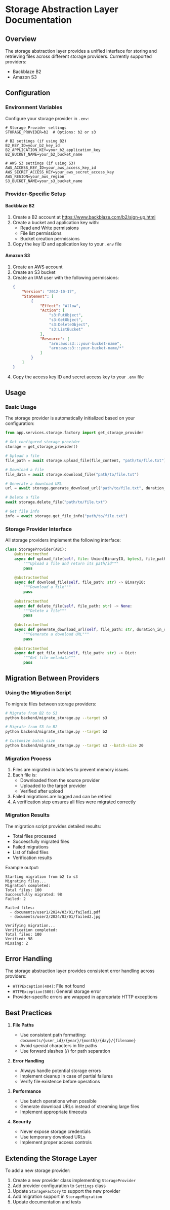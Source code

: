 # Storage Abstraction Layer Documentation

## Overview

The storage abstraction layer provides a unified interface for storing and retrieving files across different storage providers. Currently supported providers:
- Backblaze B2
- Amazon S3

## Configuration

### Environment Variables

Configure your storage provider in `.env`:

```env
# Storage Provider settings
STORAGE_PROVIDER=b2  # Options: b2 or s3

# B2 settings (if using B2)
B2_KEY_ID=your_b2_key_id
B2_APPLICATION_KEY=your_b2_application_key
B2_BUCKET_NAME=your_b2_bucket_name

# AWS S3 settings (if using S3)
AWS_ACCESS_KEY_ID=your_aws_access_key_id
AWS_SECRET_ACCESS_KEY=your_aws_secret_access_key
AWS_REGION=your_aws_region
S3_BUCKET_NAME=your_s3_bucket_name
```

### Provider-Specific Setup

#### Backblaze B2
1. Create a B2 account at https://www.backblaze.com/b2/sign-up.html
2. Create a bucket and application key with:
   - Read and Write permissions
   - File list permissions
   - Bucket creation permissions
3. Copy the key ID and application key to your `.env` file

#### Amazon S3
1. Create an AWS account
2. Create an S3 bucket
3. Create an IAM user with the following permissions:
   ```json
   {
       "Version": "2012-10-17",
       "Statement": [
           {
               "Effect": "Allow",
               "Action": [
                   "s3:PutObject",
                   "s3:GetObject",
                   "s3:DeleteObject",
                   "s3:ListBucket"
               ],
               "Resource": [
                   "arn:aws:s3:::your-bucket-name",
                   "arn:aws:s3:::your-bucket-name/*"
               ]
           }
       ]
   }
   ```
4. Copy the access key ID and secret access key to your `.env` file

## Usage

### Basic Usage

The storage provider is automatically initialized based on your configuration:

```python
from app.services.storage.factory import get_storage_provider

# Get configured storage provider
storage = get_storage_provider()

# Upload a file
file_path = await storage.upload_file(file_content, "path/to/file.txt")

# Download a file
file_data = await storage.download_file("path/to/file.txt")

# Generate a download URL
url = await storage.generate_download_url("path/to/file.txt", duration_in_seconds=3600)

# Delete a file
await storage.delete_file("path/to/file.txt")

# Get file info
info = await storage.get_file_info("path/to/file.txt")
```

### Storage Provider Interface

All storage providers implement the following interface:

```python
class StorageProvider(ABC):
    @abstractmethod
    async def upload_file(self, file: Union[BinaryIO, bytes], file_path: str) -> str:
        """Upload a file and return its path/id"""
        pass
    
    @abstractmethod
    async def download_file(self, file_path: str) -> BinaryIO:
        """Download a file"""
        pass
    
    @abstractmethod
    async def delete_file(self, file_path: str) -> None:
        """Delete a file"""
        pass
    
    @abstractmethod
    async def generate_download_url(self, file_path: str, duration_in_seconds: int = 3600) -> str:
        """Generate a download URL"""
        pass
    
    @abstractmethod
    async def get_file_info(self, file_path: str) -> Dict:
        """Get file metadata"""
        pass
```

## Migration Between Providers

### Using the Migration Script

To migrate files between storage providers:

```bash
# Migrate from B2 to S3
python backend/migrate_storage.py --target s3

# Migrate from S3 to B2
python backend/migrate_storage.py --target b2

# Customize batch size
python backend/migrate_storage.py --target s3 --batch-size 20
```

### Migration Process

1. Files are migrated in batches to prevent memory issues
2. Each file is:
   - Downloaded from the source provider
   - Uploaded to the target provider
   - Verified after upload
3. Failed migrations are logged and can be retried
4. A verification step ensures all files were migrated correctly

### Migration Results

The migration script provides detailed results:
- Total files processed
- Successfully migrated files
- Failed migrations
- List of failed files
- Verification results

Example output:
```
Starting migration from b2 to s3
Migrating files...
Migration completed:
Total files: 100
Successfully migrated: 98
Failed: 2

Failed files:
  - documents/user1/2024/03/01/failed1.pdf
  - documents/user2/2024/03/01/failed2.jpg

Verifying migration...
Verification completed:
Total files: 100
Verified: 98
Missing: 2
```

## Error Handling

The storage abstraction layer provides consistent error handling across providers:

- `HTTPException(404)`: File not found
- `HTTPException(500)`: General storage error
- Provider-specific errors are wrapped in appropriate HTTP exceptions

## Best Practices

1. **File Paths**
   - Use consistent path formatting: `documents/{user_id}/{year}/{month}/{day}/{filename}`
   - Avoid special characters in file paths
   - Use forward slashes (/) for path separation

2. **Error Handling**
   - Always handle potential storage errors
   - Implement cleanup in case of partial failures
   - Verify file existence before operations

3. **Performance**
   - Use batch operations when possible
   - Generate download URLs instead of streaming large files
   - Implement appropriate timeouts

4. **Security**
   - Never expose storage credentials
   - Use temporary download URLs
   - Implement proper access controls

## Extending the Storage Layer

To add a new storage provider:

1. Create a new provider class implementing `StorageProvider`
2. Add provider configuration to `Settings` class
3. Update `StorageFactory` to support the new provider
4. Add migration support in `StorageMigration`
5. Update documentation and tests 